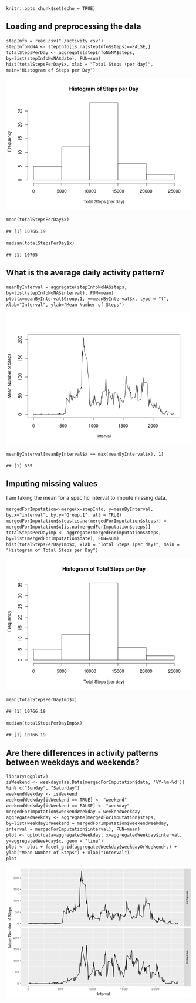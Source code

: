     knitr::opts_chunk$set(echo = TRUE)

Loading and preprocessing the data
----------------------------------

    stepInfo = read.csv("./activity.csv")
    stepInfoNoNA <- stepInfo[is.na(stepInfo$steps)==FALSE,]
    totalStepsPerDay <- aggregate(stepInfoNoNA$steps, by=list(stepInfoNoNA$date), FUN=sum)
    hist(totalStepsPerDay$x, xlab = "Total Steps (per day)", main="Histogram of Steps per Day")

![](RepResProj1_files/figure-markdown_strict/dataload-1.png)

    mean(totalStepsPerDay$x)

    ## [1] 10766.19

    median(totalStepsPerDay$x)

    ## [1] 10765

What is the average daily activity pattern?
-------------------------------------------

    meanByInterval = aggregate(stepInfoNoNA$steps, by=list(stepInfoNoNA$interval), FUN=mean)
    plot(x=meanByInterval$Group.1, y=meanByInterval$x, type = "l", xlab="Interval", ylab="Mean Number of Steps")

![](RepResProj1_files/figure-markdown_strict/averageactivitypattern-1.png)

    meanByInterval[meanByInterval$x == max(meanByInterval$x), 1]

    ## [1] 835

Imputing missing values
-----------------------

I am taking the mean for a specific interval to impute missing data.

    mergedForImputation<-merge(x=stepInfo, y=meanByInterval, by.x="interval", by.y="Group.1", all = TRUE)
    mergedForImputation$steps[is.na(mergedForImputation$steps)] = mergedForImputation$x[is.na(mergedForImputation$steps)]
    totalStepsPerDayImp <- aggregate(mergedForImputation$steps, by=list(mergedForImputation$date), FUN=sum)
    hist(totalStepsPerDayImp$x, xlab = "Total Steps (per day)", main = "Histogram of Total Steps per Day")

![](RepResProj1_files/figure-markdown_strict/imputation-1.png)

    mean(totalStepsPerDayImp$x)

    ## [1] 10766.19

    median(totalStepsPerDayImp$x)

    ## [1] 10766.19

Are there differences in activity patterns between weekdays and weekends?
-------------------------------------------------------------------------

    library(ggplot2)
    isWeekend <- weekdays(as.Date(mergedForImputation$date, '%Y-%m-%d')) %in% c("Sunday", "Saturday")
    weekendWeekday <- isWeekend
    weekendWeekday[isWeekend == TRUE] <- "weekend"
    weekendWeekday[isWeekend == FALSE] <- "weekday"
    mergedForImputation$weekendWeekday = weekendWeekday
    aggregatedWeekday <- aggregate(mergedForImputation$steps, by=list(weekdayOrWeekend = mergedForImputation$weekendWeekday, interval = mergedForImputation$interval), FUN=mean)
    plot <- qplot(data=aggregatedWeekday, x=aggregatedWeekday$interval, y=aggregatedWeekday$x, geom = "line")
    plot <- plot + facet_grid(aggregatedWeekday$weekdayOrWeekend~.) + ylab("Mean Number of Steps") + xlab("Interval")
    plot

![](RepResProj1_files/figure-markdown_strict/weekdaysweekends-1.png)
